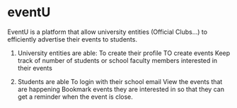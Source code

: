 # eventU

EventU is a platform that allow university entities (Official Clubs...) to efficiently advertise their events to students. 
1) University entities are able:
 To create their profile
 TO create events
 Keep track of number of students or school faculty members interested in their events
 
2) Students are able
    To login with their school email
    View the events that are happening
    Bookmark events they are interested in so that they can get a reminder when the event is close.
    
